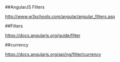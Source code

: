 ﻿##AngularJS Filters

http://www.w3schools.com/angular/angular_filters.asp

##Filters

https://docs.angularjs.org/guide/filter

##currency

https://docs.angularjs.org/api/ng/filter/currency



